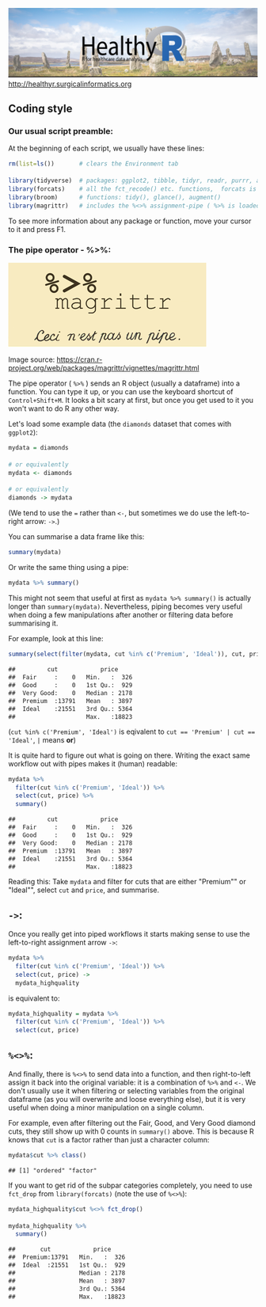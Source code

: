 
![](healthyr_logo.jpg) <http://healthyr.surgicalinformatics.org>

Coding style
------------

### Our usual script preamble:

At the beginning of each script, we usually have these lines:

``` r
rm(list=ls())       # clears the Environment tab

library(tidyverse)  # packages: ggplot2, tibble, tidyr, readr, purrr, and dplyr 
library(forcats)    # all the fct_recode() etc. functions,  forcats is an anagram for factors
library(broom)      # functions: tidy(), glance(), augment()
library(magrittr)   # includes the %<>% assignment-pipe ( %>% is loaded from dplyr)
```

To see more information about any package or function, move your cursor to it and press F1.

### The pipe operator - %&gt;%:

![](magittr.png)

Image source: <https://cran.r-project.org/web/packages/magrittr/vignettes/magrittr.html>

The pipe operator ( `%>%` ) sends an R object (usually a dataframe) into a function. You can type it up, or you can use the keyboard shortcut of `Control+Shift+M`. It looks a bit scary at first, but once you get used to it you won't want to do R any other way.

Let's load some example data (the `diamonds` dataset that comes with `ggplot2`):

``` r
mydata = diamonds

# or equivalently
mydata <- diamonds

# or equivalently
diamonds -> mydata
```

(We tend to use the `=` rather than `<-`, but sometimes we do use the left-to-right arrow: `->`.)

You can summarise a data frame like this:

``` r
summary(mydata)
```

Or write the same thing using a pipe:

``` r
mydata %>% summary()
```

This might not seem that useful at first as `mydata %>% summary()` is actually longer than `summary(mydata)`. Nevertheless, piping becomes very useful when doing a few manipulations after another or filtering data before summarising it.

For example, look at this line:

``` r
summary(select(filter(mydata, cut %in% c('Premium', 'Ideal')), cut, price))
```

    ##         cut            price      
    ##  Fair     :    0   Min.   :  326  
    ##  Good     :    0   1st Qu.:  929  
    ##  Very Good:    0   Median : 2178  
    ##  Premium  :13791   Mean   : 3897  
    ##  Ideal    :21551   3rd Qu.: 5364  
    ##                    Max.   :18823

(`cut %in% c('Premium', 'Ideal')` is eqivalent to `cut == 'Premium' | cut == 'Ideal'`, `|` means **or**)

It is quite hard to figure out what is going on there. Writing the exact same workflow out with pipes makes it (human) readable:

``` r
mydata %>% 
  filter(cut %in% c('Premium', 'Ideal')) %>% 
  select(cut, price) %>% 
  summary()
```

    ##         cut            price      
    ##  Fair     :    0   Min.   :  326  
    ##  Good     :    0   1st Qu.:  929  
    ##  Very Good:    0   Median : 2178  
    ##  Premium  :13791   Mean   : 3897  
    ##  Ideal    :21551   3rd Qu.: 5364  
    ##                    Max.   :18823

Reading this: Take `mydata` and filter for cuts that are either "Premium"" or "Ideal"", select `cut` and `price`, and summarise.

`->`:
-----

Once you really get into piped workflows it starts making sense to use the left-to-right assignment arrow `->`:

``` r
mydata %>% 
  filter(cut %in% c('Premium', 'Ideal')) %>% 
  select(cut, price) ->
  mydata_highquality
```

is equivalent to:

``` r
mydata_highquality = mydata %>% 
  filter(cut %in% c('Premium', 'Ideal')) %>% 
  select(cut, price)
```

`%<>%`:
-------

And finally, there is `%<>%` to send data into a function, and then right-to-left assign it back into the original variable: it is a combination of `%>%` and `<-`. We don't usually use it when filtering or selecting variables from the original dataframe (as you will overwrite and loose everything else), but it is very useful when doing a minor manipulation on a single column.

For example, even after filtering out the Fair, Good, and Very Good diamond cuts, they still show up with 0 counts in `summary()` above. This is because R knows that `cut` is a factor rather than just a character column:

``` r
mydata$cut %>% class()
```

    ## [1] "ordered" "factor"

If you want to get rid of the subpar categories completely, you need to use `fct_drop` from `library(forcats)` (note the use of `%<>%`):

``` r
mydata_highquality$cut %<>% fct_drop()

mydata_highquality %>% 
  summary()
```

    ##       cut            price      
    ##  Premium:13791   Min.   :  326  
    ##  Ideal  :21551   1st Qu.:  929  
    ##                  Median : 2178  
    ##                  Mean   : 3897  
    ##                  3rd Qu.: 5364  
    ##                  Max.   :18823
